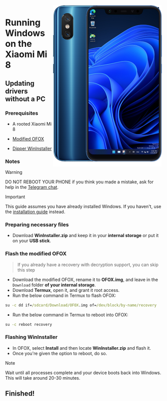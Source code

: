 <img align="right" src="https://github.com/n00b69/woa-dipper/blob/main/dipper.png" width="350" alt="Windows 11 running on a Redmi K20 Pro">

# Running Windows on the Xiaomi Mi 8

## Updating drivers without a PC

### Prerequisites
- A rooted Xiaomi Mi 8

- [Modified OFOX](https://github.com/n00b69/woa-dipper/releases/download/Files/modded-ofox-dipper.img)

- [Dipper WinInstaller](https://github.com/n00b69/woa-dipper/releases/download/Files/DipperWinInstaller.zip)

### Notes
> [!WARNING]  
> 
> DO NOT REBOOT YOUR PHONE if you think you made a mistake, ask for help in the [Telegram chat](https://t.me/woadipper).

> [!Important]
> This guide assumes you have already installed Windows. If you haven't, use the [installation guide](nopc.md) instead.

### Preparing necessary files
- Download **WinInstaller.zip** and keep it in your **internal storage** or put it on your **USB stick**.

### Flash the modified OFOX
> If you already have a recovery with decryption support, you can skip this step
- Download the modified OFOX, rename it to **OFOX.img**, and leave in the `Download` folder **of your internal storage**.
- Download **Termux**, open it, and grant it root access.
- Run the below command in Termux to flash OFOX:
```cmd
su -c dd if=/sdcard/Download/OFOX.img of=/dev/block/by-name/recovery
```
- Run the below command in Termux to reboot into OFOX:
```cmd
su -c reboot recovery
```

### Flashing WinInstaller
- In OFOX, select **Install** and then locate **WinInstaller.zip** and flash it.
- Once you're given the option to reboot, do so.
> [!Note]
> Wait until all processes complete and your device boots back into Windows. This will take around 20-30 minutes.

## Finished!
































